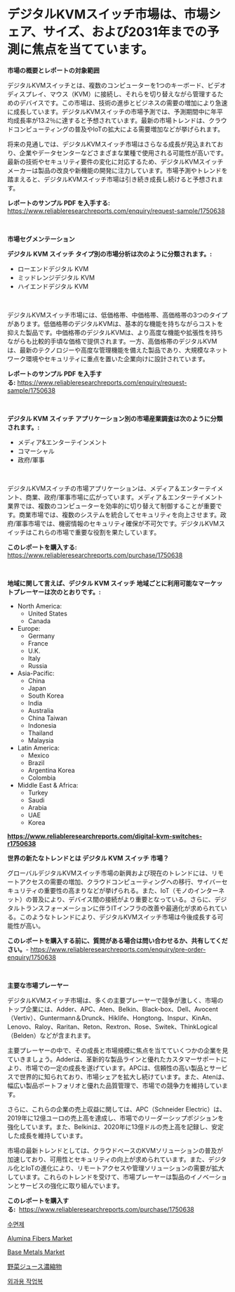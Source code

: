 <p><h1>デジタルKVMスイッチ市場は、市場シェア、サイズ、および2031年までの予測に焦点を当てています。</h1></p><p><strong>市場の概要とレポートの対象範囲</strong></p>
<p><p>デジタルKVMスイッチとは、複数のコンピューターを1つのキーボード、ビデオディスプレイ、マウス（KVM）に接続し、それらを切り替えながら管理するためのデバイスです。この市場は、技術の進歩とビジネスの需要の増加により急速に成長しています。デジタルKVMスイッチの市場予測では、予測期間中に年平均成長率が13.2％に達すると予想されています。最新の市場トレンドは、クラウドコンピューティングの普及やIoTの拡大による需要増加などが挙げられます。</p><p>将来の見通しでは、デジタルKVMスイッチ市場はさらなる成長が見込まれており、企業やデータセンターなどさまざまな業種で使用される可能性が高いです。最新の技術やセキュリティ要件の変化に対応するため、デジタルKVMスイッチメーカーは製品の改良や新機能の開発に注力しています。市場予測やトレンドを踏まえると、デジタルKVMスイッチ市場は引き続き成長し続けると予想されます。</p></p>
<p><strong>レポートのサンプル PDF を入手する:</strong> <a href="https://www.reliableresearchreports.com/enquiry/request-sample/1750638">https://www.reliableresearchreports.com/enquiry/request-sample/1750638</a></p>
<p>&nbsp;</p>
<p><strong>市場セグメンテーション</strong></p>
<p><strong>デジタル KVM スイッチ タイプ別の市場分析は次のように分類されます。:</strong></p>
<p><ul><li>ローエンドデジタル KVM</li><li>ミッドレンジデジタル KVM</li><li>ハイエンドデジタル KVM</li></ul></p>
<p>&nbsp;</p>
<p><p>デジタルKVMスイッチ市場には、低価格帯、中価格帯、高価格帯の3つのタイプがあります。低価格帯のデジタルKVMは、基本的な機能を持ちながらコストを抑えた製品です。中価格帯のデジタルKVMは、より高度な機能や拡張性を持ちながらも比較的手頃な価格で提供されます。一方、高価格帯のデジタルKVMは、最新のテクノロジーや高度な管理機能を備えた製品であり、大規模なネットワーク環境やセキュリティに重点を置いた企業向けに設計されています。</p></p>
<p><strong>レポートのサンプル PDF を入手する:</strong>&nbsp;<a href="https://www.reliableresearchreports.com/enquiry/request-sample/1750638">https://www.reliableresearchreports.com/enquiry/request-sample/1750638</a></p>
<p>&nbsp;</p>
<p><strong> デジタル KVM スイッチ アプリケーション別の市場産業調査は次のように分類されます。:</strong></p>
<p><ul><li>メディア&エンターテインメント</li><li>コマーシャル</li><li>政府/軍事</li></ul></p>
<p>&nbsp;</p>
<p><p>デジタルKVMスイッチの市場アプリケーションは、メディア＆エンターテイメント、商業、政府/軍事市場に広がっています。メディア＆エンターテイメント業界では、複数のコンピューターを効率的に切り替えて制御することが重要です。商業市場では、複数のシステムを統合してセキュリティを向上させます。政府/軍事市場では、機密情報のセキュリティ確保が不可欠です。デジタルKVMスイッチはこれらの市場で重要な役割を果たしています。</p></p>
<p><strong>このレポートを購入する:</strong>&nbsp; <a href="https://www.reliableresearchreports.com/purchase/1750638">https://www.reliableresearchreports.com/purchase/1750638</a></p>
<p>&nbsp;</p>
<p><strong>地域に関して言えば、デジタル KVM スイッチ 地域ごとに利用可能なマーケットプレーヤーは次のとおりです。:</strong></p>
<p><ul>
    <li>
        North America:
        <ul>
            <li>United States</li>
            <li>Canada</li>
        </ul>
    </li>
    <li>
        Europe:
        <ul>
            <li>Germany</li>
            <li>France</li>
            <li>U.K.</li>
            <li>Italy</li>
            <li>Russia</li>
        </ul>
    </li>
    <li>
        Asia-Pacific:
        <ul>
            <li>China</li>
            <li>Japan</li>
            <li>South Korea</li>
            <li>India</li>
            <li>Australia</li>
            <li>China Taiwan</li>
            <li>Indonesia</li>
            <li>Thailand</li>
            <li>Malaysia</li>
        </ul>
    </li>
    <li>
        Latin America:
        <ul>
            <li>Mexico</li>
            <li>Brazil</li>
            <li>Argentina Korea</li>
            <li>Colombia</li>
        </ul>
    </li>
    <li>
        Middle East & Africa:
        <ul>
            <li>Turkey</li>
            <li>Saudi</li>
            <li>Arabia</li>
            <li>UAE</li>
            <li>Korea</li>
        </ul>
    </li>
    </ul></p>
<p><strong><a href="https://www.reliableresearchreports.com/digital-kvm-switches-r1750638">https://www.reliableresearchreports.com/digital-kvm-switches-r1750638</a></strong>&nbsp;</p>
<p><strong>世界の新たなトレンドとは デジタル KVM スイッチ 市場？</strong></p>
<p><p>グローバルデジタルKVMスイッチ市場の新興および現在のトレンドには、リモートアクセスの需要の増加、クラウドコンピューティングへの移行、サイバーセキュリティの重要性の高まりなどが挙げられる。また、IoT（モノのインターネット）の普及により、デバイス間の接続がより重要となっている。さらに、デジタルトランスフォーメーションに伴うITインフラの改善や最適化が求められている。このようなトレンドにより、デジタルKVMスイッチ市場は今後成長する可能性が高い。</p></p>
<p><strong>このレポートを購入する前に、質問がある場合は問い合わせるか、共有してください。</strong>- <a href="https://www.reliableresearchreports.com/enquiry/pre-order-enquiry/1750638">https://www.reliableresearchreports.com/enquiry/pre-order-enquiry/1750638</a></p>
<p>&nbsp;</p>
<p><strong>主要な市場プレーヤー</strong></p>
<p><p>デジタルKVMスイッチ市場は、多くの主要プレーヤーで競争が激しく、市場のトップ企業には、Adder、APC、Aten、Belkin、Black-box、Dell、Avocent（Vertiv）、Guntermann＆Drunck、Hiklife、Hongtong、Inspur、KinAn、Lenovo、Raloy、Raritan、Reton、Rextron、Rose、Switek、ThinkLogical（Belden）などが含まれます。</p><p>主要プレーヤーの中で、その成長と市場規模に焦点を当てていくつかの企業を見ていきましょう。Adderは、革新的な製品ラインと優れたカスタマーサポートにより、市場での一定の成長を遂げています。APCは、信頼性の高い製品とサービスで世界的に知られており、市場シェアを拡大し続けています。また、Atenは、幅広い製品ポートフォリオと優れた品質管理で、市場での競争力を維持しています。</p><p>さらに、これらの企業の売上収益に関しては、APC（Schneider Electric）は、2019年に12億ユーロの売上高を達成し、市場でのリーダーシップポジションを強化しています。また、Belkinは、2020年に13億ドルの売上高を記録し、安定した成長を維持しています。</p><p>市場の最新トレンドとしては、クラウドベースのKVMソリューションの普及が加速しており、可用性とセキュリティの向上が求められています。また、デジタル化とIoTの進化により、リモートアクセスや管理ソリューションの需要が拡大しています。これらのトレンドを受けて、市場プレーヤーは製品のイノベーションとサービスの強化に取り組んでいます。</p></p>
<p><strong>このレポートを購入する:</strong>&nbsp;&nbsp;<a href="https://www.reliableresearchreports.com/purchase/1750638">https://www.reliableresearchreports.com/purchase/1750638</a></p>
<p><p><a href="https://medium.com/@earlfeffersj/%EC%88%98%EB%A9%B4%EC%A0%9C-%EC%8B%9C%EC%9E%A5-%EC%A0%84%EB%A7%9D-%EC%82%B0%EC%97%85-%EA%B0%9C%EC%9A%94-%EB%B0%8F-%EC%98%88%EC%B8%A1-2024%EB%85%84%EB%B6%80%ED%84%B0-2031%EB%85%84%EA%B9%8C%EC%A7%80-bea09f1af911">수면제</a></p><p><a href="https://www.linkedin.com/pulse/alumina-fibers-market-furnish-information-size-share-yz1tc?trackingId=dNWkx040GB54dPKYfON5Eg%3D%3D">Alumina Fibers Market</a></p><p><a href="https://www.linkedin.com/pulse/base-metals-market-challenges-opportunities-growth-drivers-hllac?trackingId=dHMH01T9MvxG7GYLqBAAWw%3D%3D">Base Metals Market</a></p><p><a href="https://medium.com/@alioukaye1/%E9%87%8E%E8%8F%9C%E3%82%B8%E3%83%A5%E3%83%BC%E3%82%B9%E6%BF%83%E7%B8%AE%E5%B8%82%E5%A0%B4-2031%E5%B9%B4%E3%81%BE%E3%81%A7%E3%81%AE%E6%88%90%E5%8A%9F%E3%81%99%E3%82%8B%E3%83%93%E3%82%B8%E3%83%8D%E3%82%B9%E6%88%A6%E7%95%A5%E3%81%AE%E9%8D%B5-829b41e97233">野菜ジュース濃縮物</a></p><p><a href="https://medium.com/@mehereenadusoye/%EC%88%98%EC%88%A0%EC%9A%A9-%EC%9E%91%EC%97%85%EB%B3%B5-%EC%8B%9C%EC%9E%A5-%EC%A0%84%EB%A7%9D-%EC%82%B0%EC%97%85-%EA%B0%9C%EC%9A%94-%EB%B0%8F-%EC%98%88%EC%B8%A1-2024%EB%85%84%EB%B6%80%ED%84%B0-2031%EB%85%84%EA%B9%8C%EC%A7%80-7c81ede5d669">외과용 작업복</a></p></p>